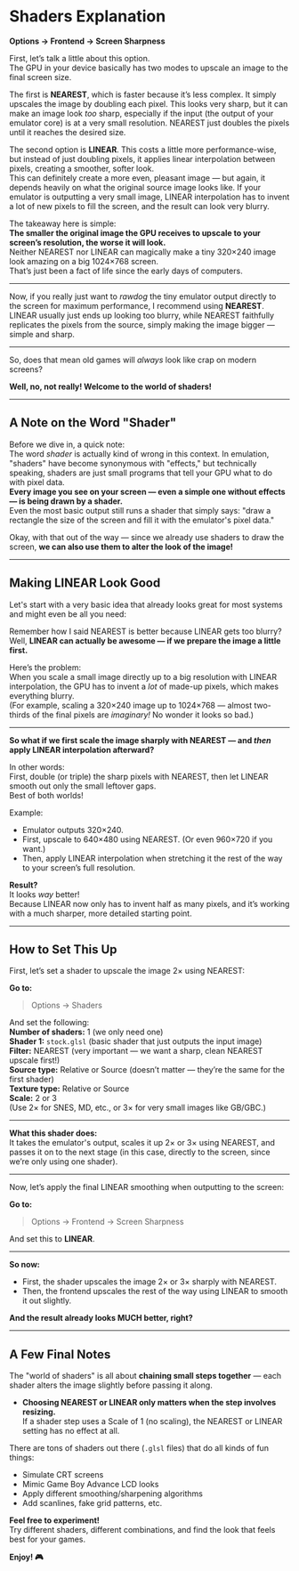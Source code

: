 # Shaders Explanation

**Options → Frontend → Screen Sharpness**

First, let’s talk a little about this option.  
The GPU in your device basically has two modes to upscale an image to the final screen size.

The first is **NEAREST**, which is faster because it’s less complex. It simply upscales the image by doubling each pixel. This looks very sharp, but it can make an image look *too* sharp, especially if the input (the output of your emulator core) is at a very small resolution. NEAREST just doubles the pixels until it reaches the desired size.

The second option is **LINEAR**. This costs a little more performance-wise, but instead of just doubling pixels, it applies linear interpolation between pixels, creating a smoother, softer look.  
This can definitely create a more even, pleasant image — but again, it depends heavily on what the original source image looks like. If your emulator is outputting a very small image, LINEAR interpolation has to invent a lot of new pixels to fill the screen, and the result can look very blurry.

The takeaway here is simple:  
**The smaller the original image the GPU receives to upscale to your screen’s resolution, the worse it will look.**  
Neither NEAREST nor LINEAR can magically make a tiny 320×240 image look amazing on a big 1024×768 screen.  
That’s just been a fact of life since the early days of computers.

---

Now, if you really just want to *rawdog* the tiny emulator output directly to the screen for maximum performance, I recommend using **NEAREST**.  
LINEAR usually just ends up looking too blurry, while NEAREST faithfully replicates the pixels from the source, simply making the image bigger — simple and sharp.

---

So, does that mean old games will *always* look like crap on modern screens?

**Well, no, not really! Welcome to the world of shaders!**

---

## A Note on the Word "Shader"

Before we dive in, a quick note:  
The word *shader* is actually kind of wrong in this context. In emulation, "shaders" have become synonymous with "effects," but technically speaking, shaders are just small programs that tell your GPU what to do with pixel data.  
**Every image you see on your screen — even a simple one without effects — is being drawn by a shader.**  
Even the most basic output still runs a shader that simply says: "draw a rectangle the size of the screen and fill it with the emulator's pixel data."

Okay, with that out of the way — since we already use shaders to draw the screen, **we can also use them to alter the look of the image!**

---

## Making LINEAR Look Good

Let's start with a very basic idea that already looks great for most systems and might even be all you need:

Remember how I said NEAREST is better because LINEAR gets too blurry?  
Well, **LINEAR can actually be awesome — if we prepare the image a little first.**

Here’s the problem:  
When you scale a small image directly up to a big resolution with LINEAR interpolation, the GPU has to invent a *lot* of made-up pixels, which makes everything blurry.  
(For example, scaling a 320×240 image up to 1024×768 — almost two-thirds of the final pixels are *imaginary!* No wonder it looks so bad.)

---

**So what if we first scale the image sharply with NEAREST — and *then* apply LINEAR interpolation afterward?**

In other words:  
First, double (or triple) the sharp pixels with NEAREST, then let LINEAR smooth out only the small leftover gaps.  
Best of both worlds!

Example:
- Emulator outputs 320×240.  
- First, upscale to 640×480 using NEAREST. (Or even 960×720 if you want.)
- Then, apply LINEAR interpolation when stretching it the rest of the way to your screen’s full resolution.

**Result?**  
It looks *way* better!  
Because LINEAR now only has to invent half as many pixels, and it’s working with a much sharper, more detailed starting point.

---

## How to Set This Up

First, let’s set a shader to upscale the image 2× using NEAREST:

**Go to:**
> Options → Shaders

And set the following:  
**Number of shaders:** 1 (we only need one)  
**Shader 1:** `stock.glsl` (basic shader that just outputs the input image)  
**Filter:** NEAREST (very important — we want a sharp, clean NEAREST upscale first!)  
**Source type:** Relative or Source (doesn’t matter — they’re the same for the first shader)  
**Texture type:** Relative or Source  
**Scale:** 2 or 3  
  (Use 2× for SNES, MD, etc., or 3× for very small images like GB/GBC.)

---

**What this shader does:**  
It takes the emulator's output, scales it up 2× or 3× using NEAREST, and passes it on to the next stage (in this case, directly to the screen, since we’re only using one shader).

---

Now, let’s apply the final LINEAR smoothing when outputting to the screen:

**Go to:**
> Options → Frontend → Screen Sharpness

And set this to **LINEAR**.

---

**So now:**
- First, the shader upscales the image 2× or 3× sharply with NEAREST.
- Then, the frontend upscales the rest of the way using LINEAR to smooth it out slightly.

**And the result already looks MUCH better, right?**

---

## A Few Final Notes

The "world of shaders" is all about **chaining small steps together** — each shader alters the image slightly before passing it along.

- **Choosing NEAREST or LINEAR only matters when the step involves resizing.**  
If a shader step uses a Scale of 1 (no scaling), the NEAREST or LINEAR setting has no effect at all.

There are tons of shaders out there (`.glsl` files) that do all kinds of fun things:
- Simulate CRT screens
- Mimic Game Boy Advance LCD looks
- Apply different smoothing/sharpening algorithms
- Add scanlines, fake grid patterns, etc.

**Feel free to experiment!**  
Try different shaders, different combinations, and find the look that feels best for your games.

**Enjoy! 🎮**
